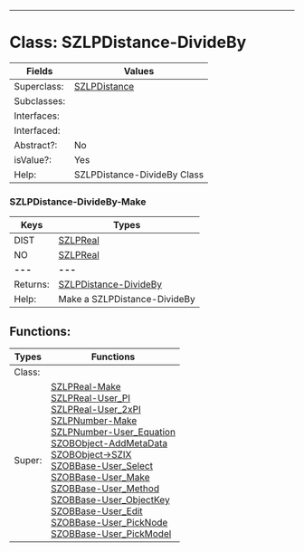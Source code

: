 ---------

# Class:	SZLPDistance-DivideBy

| Fields | Values |
| --------- | --------- |
| Superclass: | [SZLPDistance](SZLPDistance.html) |
| Subclasses: |  |
| Interfaces: |  |
| Interfaced: |  |
| Abstract?: | No |
| isValue?: | Yes |
| Help: | SZLPDistance-DivideBy Class |

### SZLPDistance-DivideBy-Make

| Keys | Types |
| --------- | --------- |
| DIST | [SZLPReal](SZLPReal.html) |
| NO | [SZLPReal](SZLPReal.html) |
| **---** | **---** |
| Returns: | [SZLPDistance-DivideBy](SZLPDistance-DivideBy.html) |
| Help: | Make a SZLPDistance-DivideBy |


## Functions:

| Types | Functions |
| --------- | --------- |
| Class: |  |
| Super: | [SZLPReal-Make](SZLPReal.html) <br> [SZLPReal-User_PI](SZLPReal.html) <br> [SZLPReal-User_2xPI](SZLPReal.html) <br> [SZLPNumber-Make](SZLPNumber.html) <br> [SZLPNumber-User_Equation](SZLPNumber.html) <br> [SZOBObject-AddMetaData](SZOBObject.html) <br> [SZOBObject->SZIX](SZOBObject.html) <br> [SZOBBase-User_Select](SZOBBase.html) <br> [SZOBBase-User_Make](SZOBBase.html) <br> [SZOBBase-User_Method](SZOBBase.html) <br> [SZOBBase-User_ObjectKey](SZOBBase.html) <br> [SZOBBase-User_Edit](SZOBBase.html) <br> [SZOBBase-User_PickNode](SZOBBase.html) <br> [SZOBBase-User_PickModel](SZOBBase.html) |


